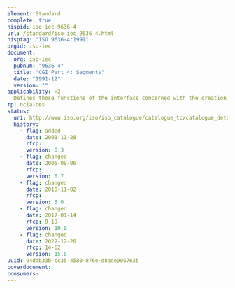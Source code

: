 ```yaml
---
element: Standard
complete: true
nispid: iso-iec-9636-4
url: /standard/iso-iec-9636-4.html
nisptag: "ISO 9636-4:1991"
orgid: iso-iec
document:
  org: iso-iec
  pubnum: "9636-4"
  title: "CGI Part 4: Segments"
  date: "1991-12"
  version: ""
applicability: >2
  Defines those functions of the interface concerned with the creation, modification, and manipulation of graphic pictures using segments. Annexes A and B form an integral part of this standard. Annexes C and D are for information only.
rp: ncia-ces
status:
  uri: http://www.iso.org/iso/iso_catalogue/catalogue_tc/catalogue_detail.htm?csnumber=17453
  history: 
    - flag: added
      date: 2001-11-28
      rfcp: 
      version: 0.3
    - flag: changed
      date: 2005-09-06
      rfcp: 
      version: 0.7
    - flag: changed
      date: 2010-11-02
      rfcp: 
      version: 5.0
    - flag: changed
      date: 2017-01-14
      rfcp: 9-19
      version: 10.0
    - flag: changed
      date: 2022-12-20
      rfcp: 14-62
      version: 15.0
uuid: 94ddb33b-cc35-4580-876e-d8ade906763b
coverdocument:
consumers:
---
```

